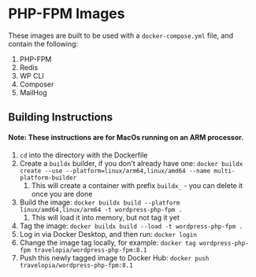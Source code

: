 # PHP-FPM Images

These images are built to be used with a `docker-compose.yml` file, and contain the following:

1. PHP-FPM
2. Redis
3. WP CLI
4. Composer
5. MailHog

## Building Instructions

#### Note: These instructions are for MacOs running on an ARM processor.

1. `cd` into the directory with the Dockerfile
2. Create a `buildx` builder, if you don't already have one: `docker buildx create --use --platform=linux/arm64,linux/amd64 --name multi-platform-builder`
    1. This will create a container with prefix `buildx_` - you can delete it once you are done
3. Build the image: `docker buildx build --platform linux/amd64,linux/arm64 -t wordpress-php-fpm .`
    1. This will load it into memory, but not tag it yet
4. Tag the image: `docker buildx build --load -t wordpress-php-fpm .`
5. Log in via Docker Desktop, and then run: `docker login`
6. Change the image tag locally, for example: `docker tag wordpress-php-fpm travelopia/wordpress-php-fpm:8.1`
7. Push this newly tagged image to Docker Hub: `docker push travelopia/wordpress-php-fpm:8.1`
